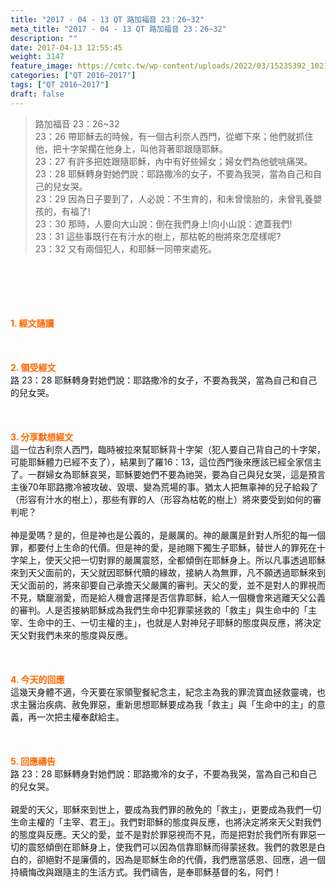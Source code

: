 ```yaml
---
title: "2017 - 04 - 13 QT 路加福音 23：26~32"
meta_title: "2017 - 04 - 13 QT 路加福音 23：26~32"
description: ""
date: 2017-04-13 12:55:45
weight: 3147
feature_image: https://cmtc.tw/wp-content/uploads/2022/03/15235392_10211799862337740_180693556567566654_o-1.webp
categories: ["QT 2016~2017"]
tags: ["QT 2016~2017"]
draft: false
---
```


<blockquote>路加福音 23：26~32<br />
23：26 帶耶穌去的時候，有一個古利奈人西門，從鄉下來；他們就抓住他，把十字架擱在他身上，叫他背著耶跟隨耶穌。<br />
23：27 有許多把姓跟隨耶穌，內中有好些婦女；婦女們為他號咷痛哭。<br />
23：28 耶穌轉身對她們說：耶路撒冷的女子，不要為我哭，當為自己和自己的兒女哭。<br />
23：29 因為日子要到了，人必說：不生育的，和未曾懷胎的，未曾乳養嬰孩的，有福了!<br />
23：30 那時，人要向大山說：倒在我們身上!向小山說：遮蓋我們!<br />
23：31 這些事既行在有汁水的樹上，那枯乾的樹將來怎麼樣呢?<br />
23：32 又有兩個犯人，和耶穌一同帶來處死。</blockquote><br />
&nbsp;<br />
<br />
&nbsp;<br />
<br />
<span style="color: #ff6600;"><strong>1. </strong><strong>經文誦讀</strong></span><br />
<br />
<span style="color: #ff6600;"><strong> </strong></span><br />
<br />
<span style="color: #ff6600;"><strong>2. </strong><strong>領受經文<br />
</strong></span>路 23：28 耶穌轉身對她們說：耶路撒冷的女子，不要為我哭，當為自己和自己的兒女哭。<br />
<br />
&nbsp;<br />
<br />
<span style="color: #ff6600;"><strong>3. 分享默想經文<br />
</strong></span>這一位古利奈人西門，臨時被拉來幫耶穌背十字架（犯人要自己背自己的十字架，可能耶穌體力已經不支了），結果到了羅16：13，這位西門後來應該已經全家信主了。一群婦女為耶穌哀哭，耶穌要她們不要為祂哭，要為自己與兒女哭，這是預言主後70年耶路撒冷被攻破、毀壞、變為荒場的事。猶太人把無辜神的兒子給殺了（形容有汁水的樹上），那些有罪的人（形容為枯乾的樹上）將來要受到如何的審判呢？<br />
<br />
神是愛嗎？是的，但是神也是公義的，是嚴厲的。神的嚴厲是針對人所犯的每一個罪，都要付上生命的代價。但是神的愛，是祂賜下獨生子耶穌，替世人的罪死在十字架上，使天父把一切對罪的嚴厲震怒，全都傾倒在耶穌身上。所以凡事透過耶穌來到天父面前的，天父就因耶穌代贖的緣故，接納人為無罪，凡不願透過耶穌來到天父面前的，將來卻要自己承擔天父嚴厲的審判。天父的愛，並不是對人的罪視而不見，驕竉溺愛，而是給人機會選擇是否信靠耶穌，給人一個機會來逃離天父公義的審判。人是否接納耶穌成為我們生命中犯罪蒙拯救的「救主」與生命中的「主宰、生命中的王、一切主權的主」，也就是人對神兒子耶穌的態度與反應，將決定天父對我們未來的態度與反應。<br />
<br />
&nbsp;<br />
<br />
<span style="color: #ff6600;"><strong>4. 今天的回應<br />
</strong></span>這幾天身體不適，今天要在家領聖餐紀念主，紀念主為我的罪流寶血拯救靈魂，也求主醫治疾病、赦免罪惡，重新思想耶穌要成為我「救主」與「生命中的主」的意義，再一次把主權奉獻給主。<br />
<br />
&nbsp;<br />
<br />
<span style="color: #ff6600;"><strong>5. 回應禱告<br />
</strong></span>路 23：28 耶穌轉身對她們說：耶路撒冷的女子，不要為我哭，當為自己和自己的兒女哭。<br />
<br />
親愛的天父，耶穌來到世上，要成為我們罪的赦免的「救主」，更要成為我們一切生命主權的「主宰、君王」。我們對耶穌的態度與反應，也將決定將來天父對我們的態度與反應。天父的愛，並不是對於罪惡視而不見，而是把對於我們所有罪惡一切的震怒傾倒在耶穌身上，使我們可以因為信靠耶穌而得蒙拯救。我們的救恩是白白的，卻絕對不是廉價的，因為是耶穌生命的代價，我們應當感恩、回應，過一個持續悔改與跟隨主的生活方式。我們禱告，是奉耶穌基督的名，阿們！
        